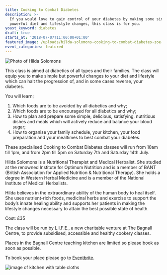 ```yaml
---
title: Cooking to Combat Diabetes
description: >-
  If you would love to gain control of your diabetes by making some simple but
  powerful diet and lifestyle changes, this class is for you.
yoast_keyword: diabetes
draft: true
starts_at: '2018-07-07T11:00:00+01:00'
featured_image: /uploads/hilda-solomons-cooking-to-combat-diabetes-zoe-new-poster.jpg
event_categories: featured
---
```

![Photo of Hilda Solomons](/uploads/hilda-solomons-cooking-to-combat-diabetes-zoe-new-poster-smaller.jpg)

This class is aimed at diabetics of all types and their families. The class will equip you to make simple but powerful changes to your diet and lifestyle which can halt the progression of, and in some cases reverse, your diabetes. 

You will learn;

1. Which foods are to be avoided by all diabetics and why;
2. Which foods are to be encouraged for all diabetics and why;
3. How to plan and prepare some simple, delicious, satisfying, nutritious dishes and meals which will actively reduce and balance your blood sugar;
4. How to organise your family schedule, your kitchen, your food preparation and your mealtimes to best combat your diabetes. 

These specialised Cooking to Combat Diabetes classes will run from 10am till 1pm, and from 2pm till 5pm on Saturday 7th and Saturday 14th July. 

Hilda Solomons is a Nutritional Therapist and Medical Herbalist. She studied at the renowned Institute for Optimum Nutrition and is a member of BANT (British Association for Applied Nutrition & Nutritional Therapy). She holds a degree in Western Herbal Medicine and is a member of the National Institute of Medical Herbalists. 

Hilda believes in the extraordinary ability of the human body to heal itself. She uses nutrient-rich foods, medicinal herbs and exercise to support the body’s innate healing ability and supports her patients in making the lifestyle changes necessary to attain the best possible state of health. 

Cost: £35

The class will be run by L.I.F.E., a new charitable venture at The Bagnall Centre, to provide subsidised, accessible and healthy cookery classes.

Places in the Bagnall Centre teaching kitchen are limited so please book as soon as possible.

To book your place please go to [Eventbrite](https://www.eventbrite.co.uk/o/the-bagnall-centre-for-integrated-healthcare-15107851824).

![image of kitchen with table cloths](/uploads/kitchen-with-table-cloths.jpg)

